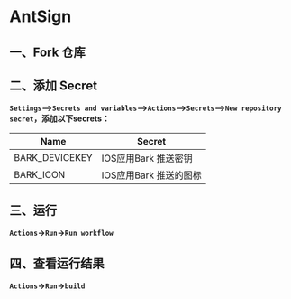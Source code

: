 # AntSign

## 一、Fork 仓库

## 二、添加 Secret

**`Settings`-->`Secrets and variables`-->`Actions`-->`Secrets`-->`New repository secret`，添加以下secrets：**

| Name           | Secret                 |
| -------------- | ---------------------- |
| BARK_DEVICEKEY | IOS应用Bark 推送密钥   |
| BARK_ICON      | IOS应用Bark 推送的图标 |



## 三、运行

**`Actions`->`Run`->`Run workflow`**

## 四、查看运行结果

**`Actions`->`Run`->`build`**

